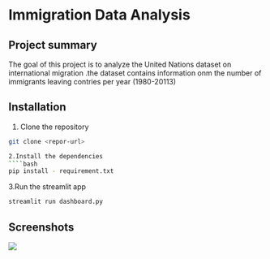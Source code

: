 # Immigration Data Analysis

## Project summary
The goal of this project is to analyze the United Nations dataset on 
international migration .the dataset contains information 
onm the number of immigrants leaving contries 
per year (1980-20113)

## Installation 

1. Clone the repository 
```bash
git clone <repor-url>

2.Install the dependencies
````bash
pip install - requirement.txt
```

3.Run the streamlit app
```bash
streamlit run dashboard.py
```

## Screenshots
<img src="img/1.png">
